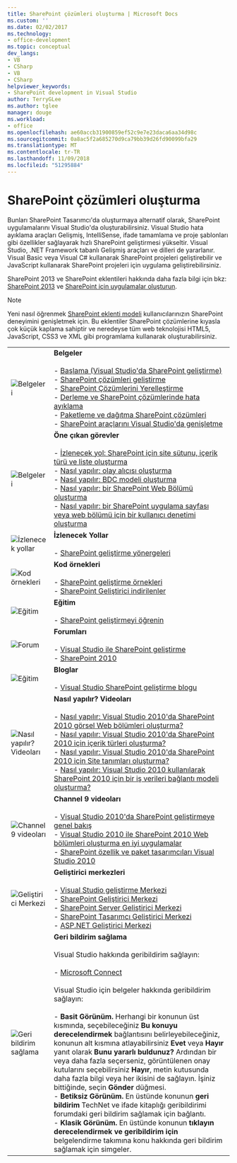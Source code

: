 ```yaml
---
title: SharePoint çözümleri oluşturma | Microsoft Docs
ms.custom: ''
ms.date: 02/02/2017
ms.technology:
- office-development
ms.topic: conceptual
dev_langs:
- VB
- CSharp
- VB
- CSharp
helpviewer_keywords:
- SharePoint development in Visual Studio
author: TerryGLee
ms.author: tglee
manager: douge
ms.workload:
- office
ms.openlocfilehash: ae60accb31900859ef52c9e7e23daca6aa34d98c
ms.sourcegitcommit: 0a8ac5f2a685270d9ca79bb39d26fd90099bfa29
ms.translationtype: MT
ms.contentlocale: tr-TR
ms.lasthandoff: 11/09/2018
ms.locfileid: "51295884"
---
```

# <a name="create-sharepoint-solutions"></a>SharePoint çözümleri oluşturma
  Bunları SharePoint Tasarımcı'da oluşturmaya alternatif olarak, SharePoint uygulamalarını Visual Studio'da oluşturabilirsiniz. Visual Studio hata ayıklama araçları Gelişmiş, IntelliSense, ifade tamamlama ve proje şablonları gibi özellikler sağlayarak hızlı SharePoint geliştirmesi yükseltir. Visual Studio, .NET Framework tabanlı Gelişmiş araçları ve dilleri de yararlanır. Visual Basic veya Visual C# kullanarak SharePoint projeleri geliştirebilir ve JavaScript kullanarak SharePoint projeleri için uygulama geliştirebilirsiniz.  
  
 SharePoint 2013 ve SharePoint eklentileri hakkında daha fazla bilgi için bkz: [SharePoint 2013](https://msdn.microsoft.com/library/jj162979.aspx) ve [SharePoint için uygulamalar oluşturun](/sharepoint/dev/sp-add-ins/sharepoint-add-ins).  
  
> [!NOTE]  
>  Yeni nasıl öğrenmek [SharePoint eklenti modeli](/sharepoint/dev/sp-add-ins/sharepoint-add-ins) kullanıcılarınızın SharePoint deneyimini genişletmek için. Bu eklentiler SharePoint çözümlerine kıyasla çok küçük kaplama sahiptir ve neredeyse tüm web teknolojisi HTML5, JavaScript, CSS3 ve XML gibi programlama kullanarak oluşturabilirsiniz.  
  
|||  
|-|-|  
|![Belgeleri](../sharepoint/media/vs-icon-documentation.gif "belgeleri")|**Belgeler**<br /><br /> -   [Başlama &#40;Visual Studio'da SharePoint geliştirme&#41;](../sharepoint/getting-started-sharepoint-development-in-visual-studio.md)<br />-   [SharePoint çözümleri geliştirme](../sharepoint/developing-sharepoint-solutions.md)<br />-   [SharePoint Çözümlerini Yerelleştirme](../sharepoint/localizing-sharepoint-solutions.md)<br />-   [Derleme ve SharePoint çözümlerinde hata ayıklama](../sharepoint/building-and-debugging-sharepoint-solutions.md)<br />-   [Paketleme ve dağıtma SharePoint çözümleri](../sharepoint/packaging-and-deploying-sharepoint-solutions.md)<br />-   [SharePoint araçlarını Visual Studio'da genişletme](../sharepoint/extending-the-sharepoint-tools-in-visual-studio.md)|  
|![Belgeleri](../sharepoint/media/vs-icon-documentation.gif "belgeleri")|**Öne çıkan görevler**<br /><br /> -   [İzlenecek yol: SharePoint için site sütunu, içerik türü ve liste oluşturma](../sharepoint/walkthrough-create-a-site-column-content-type-and-list-for-sharepoint.md)<br />-   [Nasıl yapılır: olay alıcısı oluşturma](../sharepoint/how-to-create-an-event-receiver.md)<br />-   [Nasıl yapılır: BDC modeli oluşturma](../sharepoint/how-to-create-a-bdc-model.md)<br />-   [Nasıl yapılır: bir SharePoint Web Bölümü oluşturma](../sharepoint/how-to-create-a-sharepoint-web-part.md)<br />-   [Nasıl yapılır: bir SharePoint uygulama sayfası veya web bölümü için bir kullanıcı denetimi oluşturma](../sharepoint/how-to-create-a-user-control-for-a-sharepoint-application-page-or-web-part.md)|  
|![İzlenecek yollar](../sharepoint/media/vs-icon-walkthroughs.gif "izlenecek yollar")|**İzlenecek Yollar**<br /><br /> -   [SharePoint geliştirme yönergeleri](../sharepoint/sharepoint-development-walkthroughs.md)|  
|![Kod örnekleri](../sharepoint/media/vs-icon-codesamples.gif "kod örnekleri")|**Kod örnekleri**<br /><br /> -   [SharePoint geliştirme örnekleri](../sharepoint/sharepoint-development-samples.md)<br />-   [SharePoint Geliştirici indirilenler](/sharepoint/dev/)|  
|![Eğitim](../sharepoint/media/vs-icon-training.gif "eğitim")|**Eğitim**<br /><br /> -   [SharePoint geliştirmeyi öğrenin](/sharepoint/dev/)|  
|![Forum](../sharepoint/media/vs-icon-forums.gif "forumları")|**Forumları**<br /><br /> -   [Visual Studio ile SharePoint geliştirme](https://social.msdn.microsoft.com/Forums/vstudio/home?forum=vssharepointdevelopment)<br />-   [SharePoint 2010](https://social.msdn.microsoft.com/Forums/sharepoint/home?category=sharepoint2010,sharepoint)|  
|![Eğitim](../sharepoint/media/vs-icon-training.gif "eğitim")|**Bloglar**<br /><br /> -   [Visual Studio SharePoint geliştirme blogu](https://blogs.msdn.microsoft.com/vssharepointtoolsblog/)|  
|![Nasıl yapılır? Videoları](../sharepoint/media/vs-icon-howdoivideos.gif "nasıl yaparım? Videoları")|**Nasıl yapılır? Videoları**<br /><br /> -   [Nasıl yapılır: Visual Studio 2010'da SharePoint 2010 görsel Web bölümleri oluşturma?](https://visualstudio.microsoft.com/)<br />-   [Nasıl yapılır: Visual Studio 2010'da SharePoint 2010 için içerik türleri oluşturma?](/previous-versions/visualstudio/visual-studio-2010/dd831853\(v\=vs.100\))<br />-   [Nasıl yapılır: Visual Studio 2010'da SharePoint 2010 için Site tanımları oluşturma?](/previous-versions/visualstudio/visual-studio-2010/dd831853\(v\=vs.100\))<br />-   [Nasıl yapılır: Visual Studio 2010 kullanılarak SharePoint 2010 için bir iş verileri bağlantı modeli oluşturma?](/previous-versions/visualstudio/visual-studio-2010/dd831853\(v\=vs.100\))|  
|![Channel 9 videoları](../sharepoint/media/vs-icon-channel9videos.gif "Channel 9 videoları")|**Channel 9 videoları**<br /><br /> -   [Visual Studio 2010'da SharePoint geliştirmeye genel bakış](https://channel9.msdn.com/blogs/funkyonex/overview-of-sharepoint-development-in-visual-studio-2010)<br />-   [Visual Studio 2010 ile SharePoint 2010 Web bölümleri oluşturma en iyi uygulamalar](https://channel9.msdn.com/blogs/funkyonex/best-practices-on-building-sharepoint-2010-web-parts-with-visual-studio-2010)<br />-   [SharePoint özellik ve paket tasarımcıları Visual Studio 2010](https://channel9.msdn.com/blogs/funkyonex/sharepoint-feature-and-package-designers-in-visual-studio-2010)|  
|![Geliştirici Merkezi](../sharepoint/media/vs-icon-msdndevcenter.gif "Geliştirici Merkezi")|**Geliştirici merkezleri**<br /><br /> -   [Visual Studio geliştirme Merkezi](https://visualstudio.microsoft.com/)<br />-   [SharePoint Geliştirici Merkezi](/sharepoint/dev/)<br />-   [SharePoint Server Geliştirici Merkezi](/previous-versions/office/fp161348\(v\=office.15\))<br />-   [SharePoint Tasarımcı Geliştirici Merkezi](/previous-versions/office/fp161348\(v\=office.15\))<br />-   [ASP.NET Geliştirici Merkezi](https://msdn.microsoft.com/aa336522.aspx)|  
|![Geri bildirim sağlama](../sharepoint/media/vs-icon-feedback.gif "geri bildirim sağlama")|**Geri bildirim sağlama**<br /><br /> Visual Studio hakkında geribildirim sağlayın:<br /><br /> -   [Microsoft Connect](http://go.microsoft.com/fwlink/?LinkID=150463)<br /><br /> Visual Studio için belgeler hakkında geribildirim sağlayın:<br /><br /> -   **Basit Görünüm.** Herhangi bir konunun üst kısmında, seçebileceğiniz **Bu konuyu derecelendirmek** bağlantısını belirleyebileceğiniz, konunun alt kısmına atlayabilirsiniz **Evet** veya **Hayır** yanıt olarak **Bunu yararlı buldunuz?** Ardından bir veya daha fazla seçerseniz, görüntülenen onay kutularını seçebilirsiniz **Hayır**, metin kutusunda daha fazla bilgi veya her ikisini de sağlayın. İşiniz bittiğinde, seçin **Gönder** düğmesi.<br />-   **Betiksiz Görünüm.** En üstünde konunun **geri bildirim** TechNet ve ifade kitaplığı geribildirimi forumdaki geri bildirim sağlamak için bağlantı.<br />-   **Klasik Görünüm.** En üstünde konunun **tıklayın derecelendirmek ve geribildirim için** belgelendirme takımına konu hakkında geri bildirim sağlamak için simgeler.|  
  
 